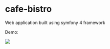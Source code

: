 # cafe-bistro
Web application built using symfony 4 framework

Demo:

<img src="ezgif.com-video-to-gif.gif" /> 
